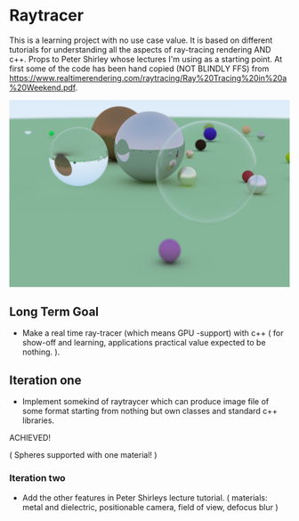 # Raytracer

This is a learning project with no use case value. It is based on different tutorials for understanding all the aspects of ray-tracing rendering AND c++. Props to Peter Shirley whose lectures I'm using as a starting point. At first some of the code has been hand copied (NOT BLINDLY FFS) from https://www.realtimerendering.com/raytracing/Ray%20Tracing%20in%20a%20Weekend.pdf.

![](https://github.com/Ilpolainen/Raytracer/blob/master/Project/Images/bubbleBall.png)

## Long Term Goal

- Make a real time ray-tracer (which means GPU -support) with c++ ( for show-off and learning, applications practical value expected to be nothing. ).

## Iteration one

- Implement somekind of raytraycer which can produce image file of some format starting from nothing but own classes and standard c++ libraries.

ACHIEVED!

( Spheres supported with one material! )

### Iteration two

- Add the other features in Peter Shirleys lecture tutorial. ( materials: metal and dielectric, positionable camera, field of view, defocus blur )

